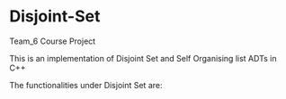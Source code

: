# Disjoint-Set
Team_6 Course Project

 This is an implementation of Disjoint Set and Self Organising list ADTs in C++

 The functionalities under Disjoint Set are:
 
  
   

